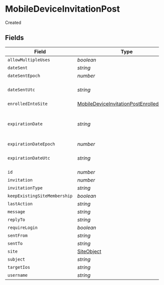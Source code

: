 # MobileDeviceInvitationPost

Created


## Fields

| Field                                                                                                           | Type                                                                                                            | Required                                                                                                        | Description                                                                                                     | Example                                                                                                         |
| --------------------------------------------------------------------------------------------------------------- | --------------------------------------------------------------------------------------------------------------- | --------------------------------------------------------------------------------------------------------------- | --------------------------------------------------------------------------------------------------------------- | --------------------------------------------------------------------------------------------------------------- |
| `allowMultipleUses`                                                                                             | *boolean*                                                                                                       | :heavy_minus_sign:                                                                                              | N/A                                                                                                             |                                                                                                                 |
| `dateSent`                                                                                                      | *string*                                                                                                        | :heavy_minus_sign:                                                                                              | N/A                                                                                                             | 2012-05-07 11:13:35                                                                                             |
| `dateSentEpoch`                                                                                                 | *number*                                                                                                        | :heavy_minus_sign:                                                                                              | N/A                                                                                                             | 1336407215609                                                                                                   |
| `dateSentUtc`                                                                                                   | *string*                                                                                                        | :heavy_minus_sign:                                                                                              | N/A                                                                                                             | 2012-05-07T11:13:35.609-0500                                                                                    |
| `enrolledIntoSite`                                                                                              | [MobileDeviceInvitationPostEnrolledIntoSite](../../models/shared/mobiledeviceinvitationpostenrolledintosite.md) | :heavy_minus_sign:                                                                                              | N/A                                                                                                             |                                                                                                                 |
| `expirationDate`                                                                                                | *string*                                                                                                        | :heavy_minus_sign:                                                                                              | Use 'Unlimited' to specify no expiration                                                                        | 2012-05-07 11:13:35                                                                                             |
| `expirationDateEpoch`                                                                                           | *number*                                                                                                        | :heavy_minus_sign:                                                                                              | N/A                                                                                                             | 1336407215609                                                                                                   |
| `expirationDateUtc`                                                                                             | *string*                                                                                                        | :heavy_minus_sign:                                                                                              | N/A                                                                                                             | 2012-05-07T11:13:35.609-0500                                                                                    |
| `id`                                                                                                            | *number*                                                                                                        | :heavy_minus_sign:                                                                                              | N/A                                                                                                             | 1                                                                                                               |
| `invitation`                                                                                                    | *number*                                                                                                        | :heavy_minus_sign:                                                                                              | N/A                                                                                                             |                                                                                                                 |
| `invitationType`                                                                                                | *string*                                                                                                        | :heavy_minus_sign:                                                                                              | N/A                                                                                                             | USER_INITATIED_EMAIL                                                                                            |
| `keepExistingSiteMembership`                                                                                    | *boolean*                                                                                                       | :heavy_minus_sign:                                                                                              | N/A                                                                                                             |                                                                                                                 |
| `lastAction`                                                                                                    | *string*                                                                                                        | :heavy_minus_sign:                                                                                              | N/A                                                                                                             | NONE                                                                                                            |
| `message`                                                                                                       | *string*                                                                                                        | :heavy_minus_sign:                                                                                              | N/A                                                                                                             |                                                                                                                 |
| `replyTo`                                                                                                       | *string*                                                                                                        | :heavy_minus_sign:                                                                                              | N/A                                                                                                             | it@company.com                                                                                                  |
| `requireLogin`                                                                                                  | *boolean*                                                                                                       | :heavy_minus_sign:                                                                                              | N/A                                                                                                             |                                                                                                                 |
| `sentFrom`                                                                                                      | *string*                                                                                                        | :heavy_minus_sign:                                                                                              | N/A                                                                                                             | Jamf Pro                                                                                                        |
| `sentTo`                                                                                                        | *string*                                                                                                        | :heavy_minus_sign:                                                                                              | N/A                                                                                                             | user@company.com                                                                                                |
| `site`                                                                                                          | [SiteObject](../../models/shared/siteobject.md)                                                                 | :heavy_minus_sign:                                                                                              | N/A                                                                                                             |                                                                                                                 |
| `subject`                                                                                                       | *string*                                                                                                        | :heavy_minus_sign:                                                                                              | N/A                                                                                                             | Enroll your device                                                                                              |
| `targetIos`                                                                                                     | *string*                                                                                                        | :heavy_minus_sign:                                                                                              | N/A                                                                                                             | iOS 4                                                                                                           |
| `username`                                                                                                      | *string*                                                                                                        | :heavy_minus_sign:                                                                                              | N/A                                                                                                             |                                                                                                                 |